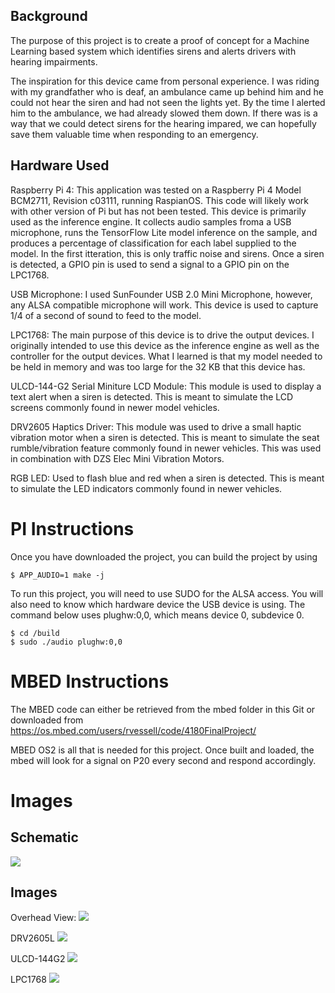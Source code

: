 ## Background

The purpose of this project is to create a proof of concept for a Machine Learning based system which identifies sirens and alerts drivers with hearing impairments.

The inspiration for this device came from personal experience. I was riding with my grandfather who is deaf, an ambulance came up behind him and he could not hear the siren and had not seen the lights yet. By the time I alerted him to the ambulance, we had already slowed them down. If there was is a way that we could detect sirens for the hearing impared, we can hopefully save them valuable time when responding to an emergency.

## Hardware Used

Raspberry Pi 4: This application was tested on a Raspberry Pi 4 Model BCM2711, Revision c03111, running RaspianOS. This code will likely work with other version of Pi but has not been tested. This device is primarily used as the inference engine. It collects audio samples froma a USB microphone, runs the TensorFlow Lite model inference on the sample, and produces a percentage of classification for each label supplied to the model. In the first itteration, this is only traffic noise and sirens. Once a siren is detected, a GPIO pin is used to send a signal to a GPIO pin on the LPC1768.

USB Microphone: I used SunFounder USB 2.0 Mini Microphone, however, any ALSA compatible microphone will work. This device is used to capture 1/4 of a second of sound to feed to the model.

LPC1768: The main purpose of this device is to drive the output devices. I originally intended to use this device as the inference engine as well as the controller for the output devices. What I learned is that my model needed to be held in memory and was too large for the 32 KB that this device has.

ULCD-144-G2 Serial Miniture LCD Module: This module is used to display a text alert when a siren is detected. This is meant to simulate the LCD screens commonly found in newer model vehicles.

DRV2605 Haptics Driver: This module was used to drive a small haptic vibration motor when a siren is detected. This is meant to simulate the seat rumble/vibration feature commonly found in newer vehicles. This was used in combination with DZS Elec Mini Vibration Motors.

RGB LED: Used to flash blue and red when a siren is detected. This is meant to simulate the LED indicators commonly found in newer vehicles.


# PI Instructions

Once you have downloaded the project, you can build the project by using

```
$ APP_AUDIO=1 make -j
```

To run this project, you will need to use SUDO for the ALSA access. You will also need to know which hardware device the USB device is using. The command below uses plughw:0,0, which means device 0, subdevice 0.

```
$ cd /build
$ sudo ./audio plughw:0,0
```

# MBED Instructions

The MBED code can either be retrieved from the mbed folder in this Git or downloaded from https://os.mbed.com/users/rvessell/code/4180FinalProject/

MBED OS2 is all that is needed for this project. Once built and loaded, the mbed will look for a signal on P20 every second and respond accordingly.

# Images

## Schematic

![](https://github.com/rvessell/ece4180/blob/master/imgs/Schematic.PNG)

## Images

Overhead View:
![](https://github.com/rvessell/ece4180/blob/master/imgs/Overhead.jpg)

DRV2605L
![](https://github.com/rvessell/ece4180/blob/master/imgs/DRV2605L.jpg)

ULCD-144G2
![](https://github.com/rvessell/ece4180/blob/master/imgs/ULCD144G2.jpg)

LPC1768
![](https://github.com/rvessell/ece4180/blob/master/imgs/LPC1768.jpg)
